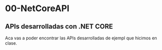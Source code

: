 # 00-NetCoreAPI
## APIs desarrolladas con .NET CORE
Aca vas a poder encontrar las APIs desarrolladas de ejempl que hicimos en clase.
